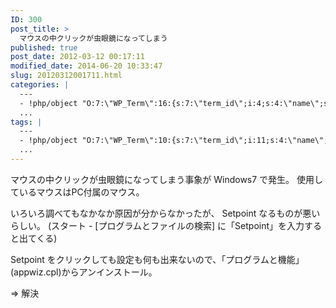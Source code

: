 ```yaml
---
ID: 300
post_title: >
  マウスの中クリックが虫眼鏡になってしまう
published: true
post_date: 2012-03-12 00:17:11
modified_date: 2014-06-20 10:33:47
slug: 20120312001711.html
categories: |
  ---
  - !php/object "O:7:\"WP_Term\":16:{s:7:\"term_id\";i:4;s:4:\"name\";s:12:\"\u304A\u5F79\u7ACB\u3061\";s:4:\"slug\";s:36:\"%e3%81%8a%e5%bd%b9%e7%ab%8b%e3%81%a1\";s:10:\"term_group\";i:0;s:16:\"term_taxonomy_id\";i:4;s:8:\"taxonomy\";s:8:\"category\";s:11:\"description\";s:0:\"\";s:6:\"parent\";i:0;s:5:\"count\";i:6;s:6:\"filter\";s:3:\"raw\";s:6:\"cat_ID\";i:4;s:14:\"category_count\";i:6;s:20:\"category_description\";s:0:\"\";s:8:\"cat_name\";s:12:\"\u304A\u5F79\u7ACB\u3061\";s:17:\"category_nicename\";s:36:\"%e3%81%8a%e5%bd%b9%e7%ab%8b%e3%81%a1\";s:15:\"category_parent\";i:0;}"
  ...
tags: |
  ---
  - !php/object "O:7:\"WP_Term\":10:{s:7:\"term_id\";i:11;s:4:\"name\";s:12:\"\u30C8\u30E9\u30D6\u30EB\";s:4:\"slug\";s:36:\"%e3%83%88%e3%83%a9%e3%83%96%e3%83%ab\";s:10:\"term_group\";i:0;s:16:\"term_taxonomy_id\";i:76;s:8:\"taxonomy\";s:8:\"post_tag\";s:11:\"description\";s:0:\"\";s:6:\"parent\";i:0;s:5:\"count\";i:14;s:6:\"filter\";s:3:\"raw\";}"
  ...
---
```

マウスの中クリックが虫眼鏡になってしまう事象が Windows7 で発生。
使用しているマウスはPC付属のマウス。

いろいろ調べてもなかなか原因が分からなかったが、 Setpoint なるものが悪いらしい。
(スタート - [プログラムとファイルの検索] に「Setpoint」を入力すると出てくる)

Setpoint をクリックしても設定も何も出来ないので、「プログラムと機能」(appwiz.cpl)からアンインストール。

⇒ 解決